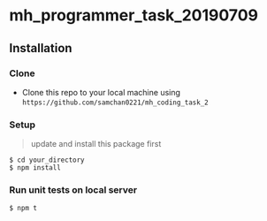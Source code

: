# mh_programmer_task_20190709

## Installation

### Clone

- Clone this repo to your local machine using `https://github.com/samchan0221/mh_coding_task_2`

### Setup

> update and install this package first

```shell
$ cd your_directory
$ npm install
```

### Run unit tests on local server

```shell
$ npm t
```

